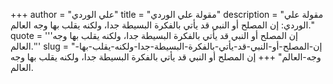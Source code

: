+++
author = "علي الوردي"
title = "مقولة علي الوردي"
description = "مقولة علي الوردي: إن المصلح أو النبي قد يأتي بالفكرة البسيطة جدا، ولكنه يقلب بها وجه العالم."
quote = '''إن المصلح أو النبي قد يأتي بالفكرة البسيطة جدا، ولكنه يقلب بها وجه العالم.'''
slug = "إن-المصلح-أو-النبي-قد-يأتي-بالفكرة-البسيطة-جدا-ولكنه-يقلب-بها-وجه-العالم"
+++
إن المصلح أو النبي قد يأتي بالفكرة البسيطة جدا، ولكنه يقلب بها وجه العالم.

